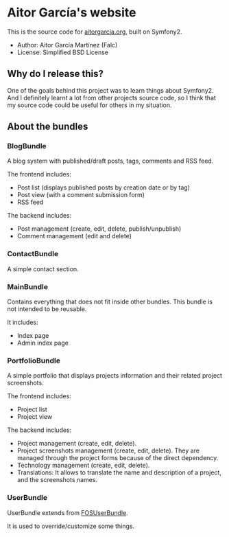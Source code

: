 # Aitor García's website

This is the source code for [aitorgarcia.org](http://aitorgarcia.org), built on Symfony2.

* Author: Aitor García Martínez (Falc)
* License: Simplified BSD License

## Why do I release this?

One of the goals behind this project was to learn things about Symfony2. And I definitely learnt a lot from other projects source code, so I think that my source code could be useful for others in my situation.

## About the bundles

### BlogBundle

A blog system with published/draft posts, tags, comments and RSS feed.

The frontend includes:

* Post list (displays published posts by creation date or by tag)
* Post view (with a comment submission form)
* RSS feed

The backend includes:

* Post management (create, edit, delete, publish/unpublish)
* Comment management (edit and delete)

### ContactBundle

A simple contact section.

### MainBundle

Contains everything that does not fit inside other bundles. This bundle is not intended to be reusable.

It includes:

* Index page
* Admin index page

### PortfolioBundle

A simple portfolio that displays projects information and their related project screenshots.

The frontend includes:

* Project list
* Project view

The backend includes:

* Project management (create, edit, delete).
* Project screenshots management (create, edit, delete). They are managed through the project forms because of the direct dependency.
* Technology management (create, edit, delete).
* Translations: It allows to translate the name and description of a project, and the screenshots names.

### UserBundle

UserBundle extends from [FOSUserBundle](https://github.com/FriendsOfSymfony/FOSUserBundle).

It is used to override/customize some things.
